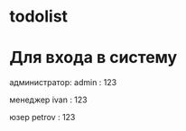 # todolist

# Для входа в систему

администратор:
admin : 123

менеджер 
ivan : 123

юзер 
petrov : 123

